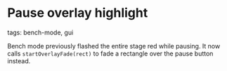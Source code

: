 # Pause overlay highlight

tags: bench-mode, gui

Bench mode previously flashed the entire stage red while pausing. It now calls `startOverlayFade(rect)` to fade a rectangle over the pause button instead.
